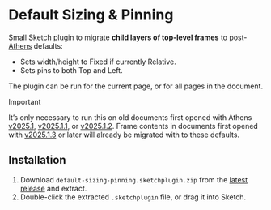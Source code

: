 # Default Sizing & Pinning

Small Sketch plugin to migrate **child layers of top-level frames** to post-[Athens](https://www.sketch.com/changelog/2025-1-2/) defaults:

- Sets width/height to Fixed if currently Relative.
- Sets pins to both Top and Left.

The plugin can be run for the current page, or for all pages in the document.

> [!IMPORTANT]
> It’s only necessary to run this on old documents first opened with Athens [v2025.1](https://www.sketch.com/changelog/athens/), [v2025.1.1](https://www.sketch.com/changelog/2025-1-1/), or [v2025.1.2](https://www.sketch.com/changelog/2025-1-2/). Frame contents in documents first opened with [v2025.1.3](https://www.sketch.com/changelog/2025-1-3/) or later will already be migrated with to these defaults.

## Installation

1. Download `default-sizing-pinning.sketchplugin.zip` from the [latest release](https://github.com/sketch-hq/default-sizing-pinning-plugin/releases/latest) and extract.
2. Double-click the extracted `.sketchplugin` file, or drag it into Sketch.
